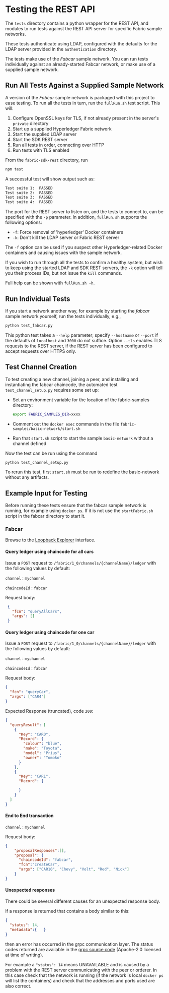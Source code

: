 # Testing the REST API
The `tests` directory contains a python wrapper for the REST API, and
modules to run tests against the REST API server for specific Fabric
sample networks.

These tests authenticate using LDAP, configured with the defaults for
the LDAP server provided in the `authentication` directory.

The tests make use of the _Fabcar_ sample network. You can run tests
individually against an already-started Fabcar network, or make use of
a supplied sample network.


## Run All Tests Against a Supplied Sample Network
A version of the _Fabcar_ sample network is packaged with this project
to ease testing. To run all the tests in turn, run the `fullRun.sh`
test script. This will:

1. Configure OpenSSL keys for TLS, if not already present in the
   server's `private` directory
2. Start up a supplied Hyperledger Fabric network
3. Start the supplied LDAP server
4. Start the SDK REST server
5. Run all tests in order, connecting over HTTP
6. Run tests with TLS enabled

From the `fabric-sdk-rest` directory, run

```bash
npm test
```

A successful test will show output such as:

```bash
Test suite 1:  PASSED
Test suite 2:  PASSED
Test suite 3:  PASSED
Test suite 4:  PASSED
```

The port for the REST server to listen on, and the tests to connect
to, can be specified with the `-p` parameter. In addition,
`fullRun.sh` supports the following options:

- `-f`: Force removal of 'hyperledger' Docker containers
- `-k`: Don't kill the LDAP server or Fabric REST server

The `-f` option can be used if you suspect other Hyperledger-related
Docker containers and causing issues with the sample network.

If you wish to run through all the tests to confirm a healthy system,
but wish to keep using the started LDAP and SDK REST servers, the `-k`
option will tell you their process IDs, but not issue the `kill`
commands.

Full help can be shown with `fullRun.sh -h`.

## Run Individual Tests
If you start a network another way, for example by starting the
_fabcar_ sample network yourself, run the tests individually, e.g.,

```bash
python test_fabcar.py
```

This python test takes a `--help` parameter; specify `--hostname` or
`--port` if the defaults of `localhost` and `3000` do not
suffice. Option `--tls` enables TLS requests to the REST server, if
the REST server has been configured to accept requests over HTTPS
only.


## Test Channel Creation
To test creating a new channel, joining a peer, and installing and
instantiating the fabcar chaincode, the automated test
`test_channel_setup.py` requires some set up:

- Set an environment variable for the location of the fabric-samples
directory:

  ```bash
  export FABRIC_SAMPLES_DIR=xxxx
  ```

- Comment out the `docker exec` commands in the file
  `fabric-samples/basic-network/start.sh`
- Run that `start.sh` script to start the sample `basic-network`
  without a channel defined

Now the test can be run using the command

```bash
python test_channel_setup.py
```

To rerun this test, first `start.sh` must be run to redefine the
basic-network without any artifacts.


## Example Input for Testing
Before running these tests ensure that the fabcar sample network is
running, for example using `docker ps`. If it is not use the
`startFabric.sh` script in the fabcar directory to start it.


### Fabcar
Browse to the [Loopback Explorer][explorer] interface.


#### Query ledger using chaincode for all cars
Issue a `POST` request to `/fabric/1_0/channels/{channelName}/ledger` with the following
values by default:

`channel`
: `mychannel`

`chaincodeId`
: `fabcar`

Request body:
```json
 {
   "fcn": "queryAllCars",
   "args": []
 }
 ```


#### Query ledger using chaincode for one car
Issue a `POST` request to `/fabric/1_0/channels/{channelName}/ledger` with the following
values by default:

`channel`
: `mychannel`

`chaincodeId`
: `fabcar`

Request body:
```json
{
  "fcn": "queryCar",
  "args": ["CAR4"]
}
```

Expected Response (truncated), code `200`:
```json
{
  "queryResult": [
    {
      "Key": "CAR0",
      "Record": {
        "colour": "blue",
        "make": "Toyota",
        "model": "Prius",
        "owner": "Tomoko"
      }
    },
    {
      "Key": "CAR1",
      "Record": {

      }
    }
  ]
}
```

<!-- ### Propose a transaction
`channel`
: `mychannel`

Request body
: `{"proposal":{"chaincodeId": "fabcar", "fcn": "createCar", "args": ["CAR10", "Chevy",
  "Volt", "Red", "Nick"]}}`

__Passing the response from this on to the transaction end point will not work at this
time, it requires session management or new SDK functionality to be implemented__ -->


#### End to End transaction
`channel`
: `mychannel`

Request body:
```json
{
    "proposalResponses":[],
    "proposal": {
      "chaincodeId": "fabcar",
      "fcn":"createCar",
      "args": ["CAR10", "Chevy", "Volt", "Red", "Nick"]
    }
}
```


#### Unexpected responses
There could be several different causes for an unexpected response body.

If a response is returned that contains a body similar to this:

```json
{
  "status": 14,
  "metadata":{   }
}
```

then an error has occurred in the grpc communication layer. The status
codes returned are available in the [grpc source code][grpc]
(Apache-2.0 licensed at time of writing).


For example a `"status": 14` means UNAVAILABLE and is caused by a
problem with the REST server communicating with the peer or
orderer. In this case check that the network is running (if the
network is local `docker ps` will list the containers) and check that
the addresses and ports used are also correct.




[explorer]: http://0.0.0.0:3000/explorer/
[grpc]: https://github.com/grpc/grpc-node/blob/master/packages/grpc-native-core/src/constants.js
